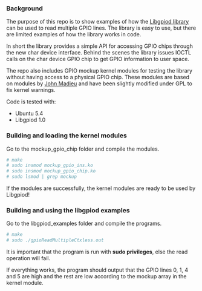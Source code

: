### Background
The purpose of this repo is to show examples of how the [Libgpiod library](https://git.kernel.org/pub/scm/libs/libgpiod/libgpiod.git/?h=master) can be used to read multiple GPIO lines. The library is easy to use, but there are limited examples of how the library works in code.

In short the library provides a simple API for accessing GPIO chips through the new char device interface. Behind the scenes the library issues IOCTL calls on the char device GPIO chip to get GPIO information to user space.

The repo also includes GPIO mockup kernel modules for testing the library without having access to a physical GPIO chip. These modules are based on modules by [John Madieu](https://github.com/john-madieu/ldd/tree/master/chapter-15) and have been slightly modified under GPL to fix kernel warnings.

Code is tested with:
- Ubuntu 5.4
- Libgpiod 1.0

### Building and loading the kernel modules
Go to the mockup_gpio_chip folder and compile the modules.
```bash
# make
# sudo insmod mockup_gpio_ins.ko
# sudo insmod mockup_gpio_chip.ko
# sudo lsmod | grep mockup
```
If the modules are successfully, the kernel modules are ready to be used by Libgpiod!

### Building and using the libgpiod examples
Go to the libgpiod_examples folder and compile the programs.
```bash
# make
# sudo ./gpioReadMultipleCtxless.out
```
It is important that the program is run with **sudo privileges**, else the read operation will fail.

If everything works, the program should output that the GPIO lines 0, 1, 4 and 5 are high and the rest are low according to the mockup array in the kernel module.
